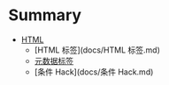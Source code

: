 # Summary

* [HTML](README.md)
    * [HTML 标签](docs/HTML 标签.md)
    * [元数据标签](docs/元数据标签.md)
    * [条件 Hack](docs/条件 Hack.md)

